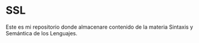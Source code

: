 # SSL
Este es mi repositorio donde almacenare contenido de la materia Sintaxis y Semántica de los Lenguajes.
